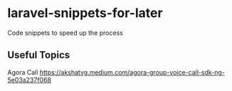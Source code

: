# laravel-snippets-for-later
Code snippets to speed up the process


## Useful Topics

Agora Call https://akshatvg.medium.com/agora-group-voice-call-sdk-ng-5e03a237f068

